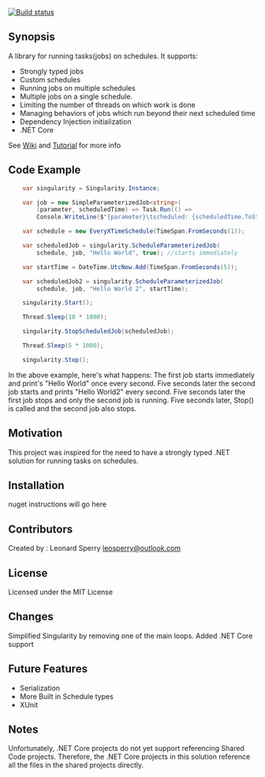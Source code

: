 [![Build status](https://ci.appveyor.com/api/projects/status/8n8pllu27cihbsx8/branch/master?svg=true)](https://ci.appveyor.com/project/leosperry/chroniton/branch/master)

## Synopsis

A library for running tasks(jobs) on schedules. It supports:

* Strongly typed jobs
* Custom schedules
* Running jobs on multiple schedules
* Multiple jobs on a single schedule.
* Limiting the number of threads on which work is done
* Managing behaviors of jobs which run beyond their next scheduled time
* Dependency Injection initialization
* .NET Core
 
See [Wiki](https://github.com/leosperry/Chroniton/wiki) and [Tutorial](https://github.com/leosperry/Chroniton/wiki/Tutorial) for more info

## Code Example
```C#
    var singularity = Singularity.Instance;

    var job = new SimpleParameterizedJob<string>(
        (parameter, scheduledTime) => Task.Run(() => 
        Console.WriteLine($"{parameter}\tscheduled: {scheduledTime.ToString("o")}")));

    var schedule = new EveryXTimeSchedule(TimeSpan.FromSeconds(1));

    var scheduledJob = singularity.ScheduleParameterizedJob(
        schedule, job, "Hello World", true); //starts immediately

    var startTime = DateTime.UtcNow.Add(TimeSpan.FromSeconds(5));

    var scheduledJob2 = singularity.ScheduleParameterizedJob(
        schedule, job, "Hello World 2", startTime);

    singularity.Start();

    Thread.Sleep(10 * 1000);

    singularity.StopScheduledJob(scheduledJob);

    Thread.Sleep(5 * 1000);

    singularity.Stop();
```
	
In the above example, here's what happens:
The first job starts immediately and print's "Hello World" once every second.
Five seconds later the second job starts and prints "Hello World2" every second.
Five seconds later the first job stops and only the second job is running.
Five seconds later, Stop() is called and the second job also stops.

## Motivation

This project was inspired for the need to have a strongly typed .NET solution for running tasks on schedules. 

## Installation

nuget instructions will go here

## Contributors

Created by : Leonard Sperry
leosperry@outlook.com

## License

Licensed under the MIT License

## Changes

Simplified Singularity by removing one of the main loops.
Added .NET Core support

## Future Features

* Serialization
* More Built in Schedule types
* XUnit

## Notes

Unfortunately, .NET Core projects do not yet support referencing Shared Code projects. Therefore, the .NET Core projects in this solution reference all the files in the shared projects directly.
